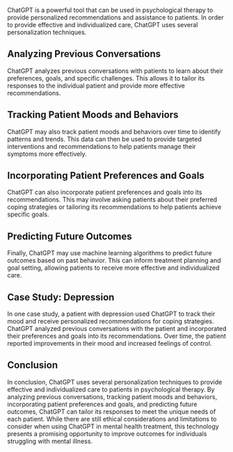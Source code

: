 

ChatGPT is a powerful tool that can be used in psychological therapy to provide personalized recommendations and assistance to patients. In order to provide effective and individualized care, ChatGPT uses several personalization techniques.

Analyzing Previous Conversations
--------------------------------

ChatGPT analyzes previous conversations with patients to learn about their preferences, goals, and specific challenges. This allows it to tailor its responses to the individual patient and provide more effective recommendations.

Tracking Patient Moods and Behaviors
------------------------------------

ChatGPT may also track patient moods and behaviors over time to identify patterns and trends. This data can then be used to provide targeted interventions and recommendations to help patients manage their symptoms more effectively.

Incorporating Patient Preferences and Goals
-------------------------------------------

ChatGPT can also incorporate patient preferences and goals into its recommendations. This may involve asking patients about their preferred coping strategies or tailoring its recommendations to help patients achieve specific goals.

Predicting Future Outcomes
--------------------------

Finally, ChatGPT may use machine learning algorithms to predict future outcomes based on past behavior. This can inform treatment planning and goal setting, allowing patients to receive more effective and individualized care.

Case Study: Depression
----------------------

In one case study, a patient with depression used ChatGPT to track their mood and receive personalized recommendations for coping strategies. ChatGPT analyzed previous conversations with the patient and incorporated their preferences and goals into its recommendations. Over time, the patient reported improvements in their mood and increased feelings of control.

Conclusion
----------

In conclusion, ChatGPT uses several personalization techniques to provide effective and individualized care to patients in psychological therapy. By analyzing previous conversations, tracking patient moods and behaviors, incorporating patient preferences and goals, and predicting future outcomes, ChatGPT can tailor its responses to meet the unique needs of each patient. While there are still ethical considerations and limitations to consider when using ChatGPT in mental health treatment, this technology presents a promising opportunity to improve outcomes for individuals struggling with mental illness.
